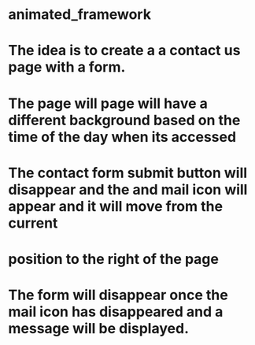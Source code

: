 # animated_framework
# The idea is to create a a contact us page with a form.
# The page will page will have a different background based on the time of the day when its accessed
# The contact form submit button will disappear and the and mail icon will appear and it will move from the current
# position to the right of the page
# The form will disappear once the mail icon has disappeared and a message will be displayed.
